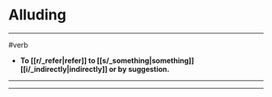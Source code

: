 # Alluding
---
#verb
- **To [[r/_refer|refer]] to [[s/_something|something]] [[i/_indirectly|indirectly]] or by suggestion.**
---
---
